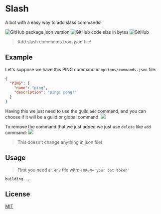 # Slash
A bot with a easy way to add slass commands!

![GitHub package.json version](https://img.shields.io/github/package-json/v/GuriZenit/slash)
![GitHub code size in bytes](https://img.shields.io/github/languages/code-size/GuriZenit/Slash)
![GitHub](https://img.shields.io/github/license/GuriZenit/slash?color=blue)
> Add slash commands from json file!

## Example
Let's suppose we have this PING command in `options/commands.json` file:
```json
{
  "PING": {
    "name": "ping",
    "description": "ping! pong!"
  }
}
```
Having this we just need to use the guild `add` command, and you can choose if it will be a guild or global command:
![](https://i.imgur.com/JIpedAR.jpg)

To remove the command that we just added we just use `delete` like `add` command:
![](https://i.imgur.com/V3Foc5m.jpg)
> This doesn't change anything in json file!

## Usage
> First you need a `.env` file with: `TOKEN='your bot token'`

`building...`

## License
[MIT](https://github.com/GuriZenit/Slash/blob/main/LICENSE)